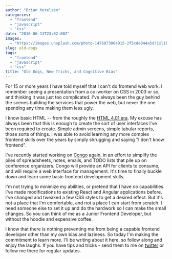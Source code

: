 ```yaml
---
author: "Brian Ketelsen"
categories: 
  - "frontend"
  - "javascript"
  - "css"
date: "2016-06-13T23:02:00Z"
images: 
  - "https://images.unsplash.com/photo-1476873064915-2f5cde044a5d?ixlib=rb-0.3.5&q=80&fm=jpg&crop=entropy&cs=tinysrgb&w=1080&fit=max&s=403bd5632c18b38d3586b6e7e46741b2"
slug: old-dogs
tags: 
  - "frontend"
  - "javascript"
  - "css"
title: "Old Dogs, New Tricks, and Cognitive Bias"
---
```



For 15 or more years I have told myself that I can't do frontend web work.  I remember seeing a presentation from a co-worker on CSS in 2003 or so, and thinking it was just too complicated.  I've always been the guy behind the scenes building the services that power the web, but never the one spending any time making them less ugly.<!-- more -->

I know basic HTML -- from the roughly the [HTML 4.01 era](http://www.yourhtmlsource.com/starthere/historyofhtml.html). My excuse has always been that this is enough to create the sort of user interfaces I've been required to create.  Simple admin screens, simple tabular reports, those sorts of things.  I was able to avoid learning any more complex frontend skills over the years by simply shrugging and saying "I don't know frontend". 

I've recently started working on [Congo](https://github.com/gopheracademy/congo) again, in an effort to simplify the piles of spreadsheets, notes, emails, and TODO lists that pile up on conference organizers. Congo will provide an API for clients to consume, and will require a web interface for management. It's time to finally buckle down and learn some basic frontend development skills.

I'm not trying to minimize my abilities, or pretend that I have *no* capabilities. I've made modifications to existing React and Angular applications before. I've changed and tweaked a few CSS styles to get a desired effect. But it's not a place that I'm comfortable, and not a place I can start from scratch. I need someone else to set it up and do the hardwork so I can make the small changes. So you can think of me as a Junior Frontend Developer, but without the hoodie and expensive coffee. 

I know that there is nothing preventing me from being a capable frontend developer other than my own bias and laziness. So today I'm making the commitment to learn more. I'll be writing about it here, so follow along and enjoy the laughs. If you have tips and tricks - send them to me on [twitter](https://twitter.com/bketelsen) or follow me there for regular updates.
